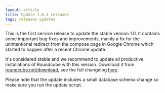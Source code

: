 ```yaml
---
layout: article
title: Update 1.0.1 released
tags: releases updates
---
```

This is the first service release to update the stable version 1.0. It contains
some important bug fixes and improvements, mainly a fix for the unintentional
redirect from the compose page in Google Chrome which started to happen after
a recent Chrome update.

It's considered stable and we recommend to update all productive installations
of Roundcube with this version. Download it from [roundcube.net/download](http://roundcube.net/download),
see the full changelog [here](http://trac.roundcube.net/wiki/Changelog).

Please note that the update includes a small database schema change so make sure 
you run the update script.
